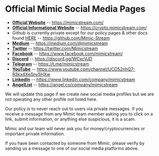 # Official Mimic Social Media Pages

  * [**Official Website**](https://mimicstream.com/) -- https://mimicstream.com/
  * [**Official Informational Website**](https://crypto.mimicstream.com/) -- https://crypto.mimicstream.com/
  * Github is currently private except for our policy pages & other docs found [HERE](https://github.com/Mimic-Stream) -- https://github.com/Mimic-Stream
  * [**Medium**](https://medium.com/@mimicstream) -- https://medium.com/@mimicstream
  * [**Twitter**](https://twitter.com/Mimicstream) -- https://twitter.com/Mimicstream
  * [**Facebook**](https://www.facebook.com/mimicstream/) -- https://www.facebook.com/mimicstream/
  * [**Discord**](https://discord.gg/WCxcVJD) -- https://discord.gg/WCxcVJD
  * [**Telegram**](https://t.me/mimicstream) -- https://t.me/mimicstream
  * [**YouTube**](https://www.youtube.com/channel/UCD52nhQ7-R3kx4XeSnv5HXw) -- https://www.youtube.com/channel/UCD52nhQ7-R3kx4XeSnv5HXw
  * [**LinkedIn**](https://www.linkedin.com/company/mimicstream) -- https://www.linkedin.com/company/mimicstream
  * [**AngelList**](https://angel.co/company/mimicstream) -- https://angel.co/company/mimicstream
  
We will update this page if we create new social media profiles but we are not operating any other profile not listed here. 

Our policy is to never reach out to users via private messages. 
If you receive a message from any Mimic team member asking you to click on a link, submit information, or anything else suspicious, it is a scam.

Mimic and our team will never ask you for money/cryptocurrencies or important private information.

If you have been contacted by someone from Mimic, please verify by sending us a message to one of our social media platforms above.
